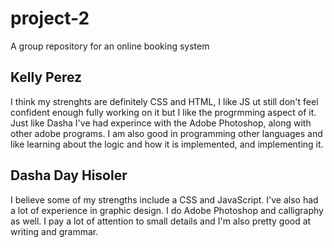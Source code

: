 # project-2
A group repository for an online booking system
## Kelly Perez
I think my strenghts are definitely CSS and HTML, I like JS ut still don't feel confident enough fully working on it but I like the progrmming aspect of it. Just like Dasha I've had experince with the Adobe Photoshop, along with other adobe programs. I am also good in programming other languages and like learning about the logic and how it is implemented, and implementing it. 
## Dasha Day Hisoler
I believe some of my strengths include a CSS and JavaScript. I've also had a lot of experience in graphic design. I do Adobe Photoshop and calligraphy as well. I pay a lot of attention to small details and I'm also pretty good at writing and grammar.  
